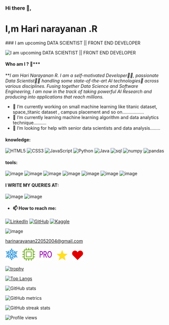 ### Hi there 👋,
<h1>I,m Hari narayanan .R</h1>
 ### I am upcoming DATA SCIENTIST || FRONT END DEVELOPER 

![I am upcoming DATA SCIENTIST || FRONT END DEVELOPER ](https://blog.imarticus.org/wp-content/uploads/2020/09/rt.gif)

#### Who am I ? 🤔***


***I am Hari Narayanan R. I am a self-motivated Developer👨‍💻, passionate Data Scientist👨‍🔬 handling some state-of-the-art AI technologies🌟 across various disciplines. Fusing together Data Science and Software Engineering, I am now in the track of taking powerful AI Research and producing into applications that reach millions.*

- 🔭 I’m currently working on small  machine learning like titanic dataset, space_titanic dataset , campus placement and so on.................
- 🌱 I’m currently learning  machine learning algorithm and data analytics technique..........
- 🤔 I’m looking for help with senior data scientists and data analysis........


#### knowledge:
![HTML5](https://img.shields.io/badge/html5-%23E34F26.svg?style=for-the-badge&logo=html5&logoColor=white)
![CSS3](https://img.shields.io/badge/css3-%231572B6.svg?style=for-the-badge&logo=css3&logoColor=white)
![JavaScript](https://img.shields.io/badge/javascript-%23323330.svg?style=for-the-badge&logo=javascript&logoColor=%23F7DF1E)
![Python](https://img.shields.io/badge/python-3670A0?style=for-the-badge&logo=python&logoColor=ffdd54)
![Java](https://img.shields.io/badge/java-%23ED8B00.svg?style=for-the-badge&logo=java&logoColor=white)
![sql](https://user-images.githubusercontent.com/117098032/211061175-ad012d37-5cee-481f-a00e-ffdf94070ea1.png)
![numpy](https://user-images.githubusercontent.com/117098032/211061305-ef9c59f1-a9d7-448d-b4d0-c0ada831c518.png)
![pandas](https://user-images.githubusercontent.com/117098032/211061367-27e1c80e-b140-45c2-baf4-1e12f95fa285.png)



#### tools:
![image](https://user-images.githubusercontent.com/117098032/211061822-501f72a3-c200-4f60-9888-b3bf172e4b91.png)
![image](https://user-images.githubusercontent.com/117098032/211061887-96db0e83-a8ca-40e8-bbf5-67559372dcd2.png)
![image](https://user-images.githubusercontent.com/117098032/211061920-d836c507-d6c2-4393-bd6f-37ef2924c091.png)
![image](https://user-images.githubusercontent.com/117098032/211061957-8c99a407-c0d2-4a1c-83d6-b9db95ac771c.png)
![image](https://user-images.githubusercontent.com/117098032/211061995-4f9e1e3c-8ca2-487b-9bd5-245b641a572f.png)
![image](https://user-images.githubusercontent.com/117098032/211062043-afc75104-ef4c-43c6-9dcf-ea8234101e53.png)
![image](https://user-images.githubusercontent.com/117098032/211062084-16ff11ef-5c3f-498c-87ec-ebd8bd950fa3.png)



#### I WRITE MY QUERIES AT:
![image](https://user-images.githubusercontent.com/117098032/211062207-69a8dcb7-d1da-4a19-8c7a-aeee8a128e34.png)
![image](https://user-images.githubusercontent.com/117098032/211062242-a271660c-631b-47ce-b14d-fa689f565b78.png)




- #### 📫 How to reach me:
[![LinkedIn](https://img.shields.io/badge/linkedin-%230077B5.svg?style=for-the-badge&logo=linkedin&logoColor=white)](www.linkedin.com/in/hari-narayanan-8bb040229)
[![GitHub](https://img.shields.io/badge/github-%23121011.svg?style=for-the-badge&logo=github&logoColor=white)](https://github.com/hari22offical)
[![Kaggle](https://img.shields.io/badge/Kaggle-035a7d?style=for-the-badge&logo=kaggle&logoColor=white)](https://www.kaggle.com/harinarayanan22/account)

![image](https://user-images.githubusercontent.com/117098032/211065777-7ec4dc03-8d9b-407b-aac4-a0e31a8c7cf9.png)




harinarayanan22052004@gmail.com




<a href='https://archiveprogram.github.com/'><img src='https://raw.githubusercontent.com/acervenky/animated-github-badges/master/assets/acbadge.gif' width='40' height='40'></a> <a href='https://docs.github.com/en/developers'><img src='https://raw.githubusercontent.com/acervenky/animated-github-badges/master/assets/devbadge.gif' width='40' height='40'></a> <a href='https://github.com/pricing'><img src='https://raw.githubusercontent.com/acervenky/animated-github-badges/master/assets/pro.gif' width='40' height='40'></a> <a href='https://stars.github.com/'><img src='https://raw.githubusercontent.com/acervenky/animated-github-badges/master/assets/starbadge.gif' width='35' height='35'></a> <a href='https://docs.github.com/en/github/supporting-the-open-source-community-with-github-sponsors'><img src='https://raw.githubusercontent.com/acervenky/animated-github-badges/master/assets/sponsorbadge.gif' width='35' height='35'></a> 

[![trophy](https://github-profile-trophy.vercel.app/?username=hari22offical)](https://github.com/ryo-ma/github-profile-trophy)

[![Top Langs](https://github-readme-stats.vercel.app/api/top-langs/?username=hari22offical)](https://github.com/anuraghazra/github-readme-stats)

![GitHub stats](https://github-readme-stats.vercel.app/api?username=hari22offical&show_icons=true&count_private=true)  
  

![GitHub metrics](https://metrics.lecoq.io/hari22offical)  

![GitHub streak stats](https://streak-stats.demolab.com/?user=hari22offical)  

![Profile views](https://gpvc.arturio.dev/hari22offical)  
